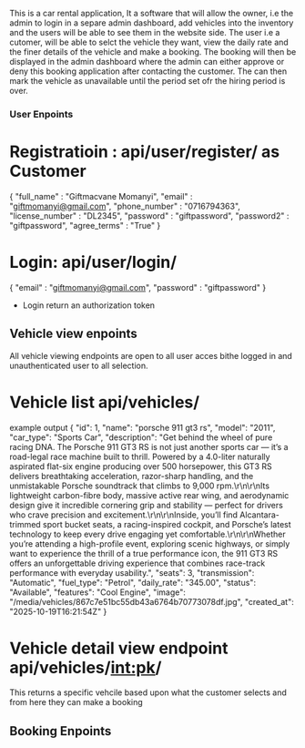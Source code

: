 This is a car rental application, It a software that will allow the owner, i.e the admin to login in a separe admin dashboard, add vehicles into the inventory and the users will be able to see them in the website side. The user i.e a cutomer, will be able to selct the vehicle they want, view the daily rate and the finer details of the vehicle and make a booking. The booking will then be displayed in the admin dashboard where the admin can either approve or deny this booking application after contacting the customer. The can then mark the vehicle as unavailable until the period set ofr the hiring period is over. 

### User Enpoints
# Registratioin : api/user/register/ as Customer
{
    "full_name" : "Giftmacvane Momanyi",
    "email" : "giftmomanyi@gmail.com",
    "phone_number" : "0716794363",
    "license_number" : "DL2345",
    "password" : "giftpassword",
    "password2" : "giftpassword",
    "agree_terms" : "True"
}

# Login: api/user/login/
{
    "email" : "giftmomanyi@gmail.com",
    "password" : "giftpassword"
}

- Login return an authorization token 


## Vehicle view enpoints
All vehicle viewing endpoints are open to all user acces bithe logged in and unauthenticated user to all selection.

<!-- All Vehicle list endpoint -->
# Vehicle list api/vehicles/
example output
{
    "id": 1,
    "name": "porsche 911 gt3 rs",
    "model": "2011",
    "car_type": "Sports Car",
    "description": "Get behind the wheel of pure racing DNA. The Porsche 911 GT3 RS is not just another sports car — it’s a road-legal race machine built to thrill. Powered by a 4.0-liter naturally aspirated flat-six engine producing over 500 horsepower, this GT3 RS delivers breathtaking acceleration, razor-sharp handling, and the unmistakable Porsche soundtrack that climbs to 9,000 rpm.\r\n\r\nIts lightweight carbon-fibre body, massive active rear wing, and aerodynamic design give it incredible cornering grip and stability — perfect for drivers who crave precision and excitement.\r\n\r\nInside, you’ll find Alcantara-trimmed sport bucket seats, a racing-inspired cockpit, and Porsche’s latest technology to keep every drive engaging yet comfortable.\r\n\r\nWhether you’re attending a high-profile event, exploring scenic highways, or simply want to experience the thrill of a true performance icon, the 911 GT3 RS offers an unforgettable driving experience that combines race-track performance with everyday usability.",
    "seats": 3,
    "transmission": "Automatic",
    "fuel_type": "Petrol",
    "daily_rate": "345.00",
    "status": "Available",
    "features": "Cool Engine",
    "image": "/media/vehicles/867c7e51bc55db43a6764b70773078df.jpg",
    "created_at": "2025-10-19T16:21:54Z"
}

<!-- Vehicle detail view enpoint -->
# Vehicle detail view endpoint api/vehicles/<int:pk>/
This returns a specific vehcile based upon what the customer selects and from here they can make a booking


## Booking Enpoints

